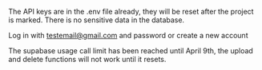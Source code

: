 The API keys are in the .env file already, they will be reset after the project is marked. There is no sensitive data in the database.

Log in with testemail@gmail.com and password or create a new account

The supabase usage call limit has been reached until April 9th, the upload and delete functions will not work until it resets.
